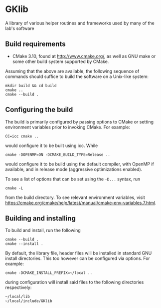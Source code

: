 # GKlib
A library of various helper routines and frameworks used by many of the lab's software

## Build requirements
 - CMake 3.10, found at http://www.cmake.org/, as well as GNU make or some other
   build system supported by CMake.

Assuming that the above are available, the following sequence of commands should
suffice to build the software on a Unix-like system:
```
mkdir build && cd build
cmake ..
cmake --build .
```

## Configuring the build
The build is primarily configured by passing options to CMake or setting
environment variables prior to invoking CMake. For example:
```
CC=icc cmake ..
```

would configure it to be built using icc. While

```
cmake -DOPENMP=ON -DCMAKE_BUILD_TYPE=Release ..
```

would configure it to be build using the default compiler, with OpenMP if
available, and in release mode (aggressive optimizations enabled).

To see a list of options that can be set using the `-D...` syntax, run

```
cmake -L
```

from the build directory. To see relevant environment variables, visit
https://cmake.org/cmake/help/latest/manual/cmake-env-variables.7.html.

## Building and installing
To build and install, run the following
```
cmake --build .
cmake --install .
```

By default, the library file, header files will be installed in standard GNU
install directories. This too however can be configured via options. For
example:
```
cmake -DCMAKE_INSTALL_PREFIX=~/local ..
```

during configuration will install said files to the following directories
respectively:

```
~/local/lib
~/local/include/GKlib
```
